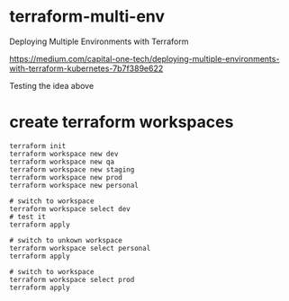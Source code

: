 # terraform-multi-env

Deploying Multiple Environments with Terraform

https://medium.com/capital-one-tech/deploying-multiple-environments-with-terraform-kubernetes-7b7f389e622

Testing the idea above

# create  terraform workspaces

```
terraform init
terraform workspace new dev 
terraform workspace new qa
terraform workspace new staging
terraform workspace new prod
terraform workspace new personal

# switch to workspace
terraform workspace select dev 
# test it
terraform apply

# switch to unkown workspace
terraform workspace select personal
terraform apply

# switch to workspace
terraform workspace select prod
terraform apply


